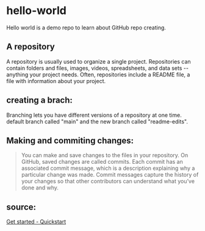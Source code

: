 # hello-world
Hello world is a demo repo to learn about GitHub repo creating. 
## A repository
A repository is usually used to organize a single project. Repositories can contain folders and files, images, videos, spreadsheets, and data sets -- anything your project needs. Often, repositories include a README file, a file with information about your project. 

## creating a brach:
Branching lets you have different versions of a repository at one time.
default branch called "main" and the new branch called "readme-edits".

## Making and commiting changes:
>You can make and save changes to the files in your repository. On GitHub, saved changes are called commits. Each commit has an associated commit message, which is a description explaining why a particular change was made. Commit messages capture the history of your changes so that other contributors can understand what you’ve done and why.

## source:
[Get started - Quickstart](https://docs.github.com/en/get-started/quickstart/hello-world)
